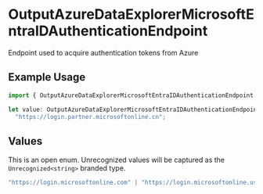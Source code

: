 # OutputAzureDataExplorerMicrosoftEntraIDAuthenticationEndpoint

Endpoint used to acquire authentication tokens from Azure

## Example Usage

```typescript
import { OutputAzureDataExplorerMicrosoftEntraIDAuthenticationEndpoint } from "cribl-control-plane/models";

let value: OutputAzureDataExplorerMicrosoftEntraIDAuthenticationEndpoint =
  "https://login.partner.microsoftonline.cn";
```

## Values

This is an open enum. Unrecognized values will be captured as the `Unrecognized<string>` branded type.

```typescript
"https://login.microsoftonline.com" | "https://login.microsoftonline.us" | "https://login.partner.microsoftonline.cn" | Unrecognized<string>
```